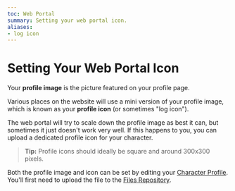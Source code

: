 ```yaml
---
toc: Web Portal
summary: Setting your web portal icon.
aliases:
- log icon
---
```


# Setting Your Web Portal Icon

Your **profile image** is the picture featured on your profile page.  

Various places on the website will use a mini version of your profile image, which is known as your **profile icon** (or sometimes "log icon").  

The web portal will try to scale down the profile image as best it can, but sometimes it just doesn't work very well.  If this happens to you, you can upload a dedicated profile icon for your character.

> **Tip:** Profile icons should ideally be square and around 300x300 pixels.

Both the profile image and icon can be set by editing your [Character Profile](/help/web_profile).  You'll first need to upload the file to the [Files Repository](/help/web_files).  

